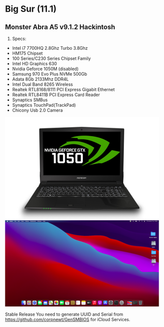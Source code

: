 # Big Sur (11.1)

## Monster Abra A5 v9.1.2 Hackintosh

1. Specs:

* Intel i7 7700HQ 2.8Ghz Turbo 3.8Ghz
* HM175 Chipset
* 100 Series/C230 Series Chipset Family
* Intel HD Graphics 630
* Nvidia Geforce 1050M (disabled)
* Samsung 970 Evo Plus NVMe 500Gb
* Adata 8Gb 2133Mhz DDR4L
* Intel Dual Band 8265 Wireless
* Realtek RTL8168/8111 PCI Express Gigabit Ethernet
* Realtek RTL8411B PCI Express Card Reader
* Synaptics SMBus
* Synaptics TouchPad(TrackPad)
* Chicony Usb 2.0 Camera

![Monster](./Abra-A5-V9.jpg)
![BigSur](./BigSur.png)

Stable Release
You need to generate UUID and Serial from https://github.com/corpnewt/GenSMBIOS for iCloud Services.

